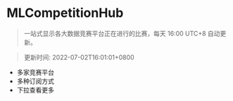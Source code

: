 # MLCompetitionHub

> 一站式显示各大数据竞赛平台正在进行的比赛，每天 16:00 UTC+8 自动更新。
  
> 更新时间: 2022-07-02T16:01:01+0800 

* 多家竞赛平台
* 多种订阅方式
* 下拉查看更多